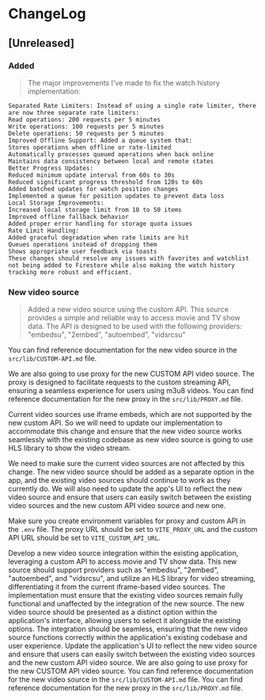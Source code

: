 # ChangeLog

## [Unreleased]

### Added

> The major improvements I've made to fix the watch history implementation:

```
Separated Rate Limiters: Instead of using a single rate limiter, there are now three separate rate limiters:
Read operations: 200 requests per 5 minutes
Write operations: 100 requests per 5 minutes
Delete operations: 50 requests per 5 minutes
Improved Offline Support: Added a queue system that:
Stores operations when offline or rate-limited
Automatically processes queued operations when back online
Maintains data consistency between local and remote states
Better Progress Updates:
Reduced minimum update interval from 60s to 30s
Reduced significant progress threshold from 120s to 60s
Added batched updates for watch position changes
Implemented a queue for position updates to prevent data loss
Local Storage Improvements:
Increased local storage limit from 10 to 50 items
Improved offline fallback behavior
Added proper error handling for storage quota issues
Rate Limit Handling:
Added graceful degradation when rate limits are hit
Queues operations instead of dropping them
Shows appropriate user feedback via toasts
These changes should resolve any issues with favorites and watchlist not being added to Firestore while also making the watch history tracking more robust and efficient.
```

### New video source

> Added a new video source using the custom API. This source provides a simple and reliable way to access movie and TV show data. The API is designed to be used with the following providers: "embedsu", "2embed", "autoembed", "vidsrcsu"

You can find reference documentation for the new video source in the `src/lib/CUSTOM-API.md` file.

We are also going to use proxy for the new CUSTOM API video source. The proxy is designed to facilitate requests to the custom streaming API, ensuring a seamless experience for users using m3u8 videos.
You can find reference documentation for the new proxy in the `src/lib/PROXY.md` file.

Current video sources use iframe embeds, which are not supported by the new custom API. So we will need to update our implementation to accommodate this change and ensure that the new video source works seamlessly with the existing codebase as new video source is going to use HLS library to show the video stream.

We need to make sure the current video sources are not affected by this change. The new video source should be added as a separate option in the app, and the existing video sources should continue to work as they currently do.
We will also need to update the app's UI to reflect the new video source and ensure that users can easily switch between the existing video sources and the new custom API video source and new one.

Make sure you create environment variables for proxy and custom API in the `.env` file. The proxy URL should be set to `VITE_PROXY_URL` and the custom API URL should be set to `VITE_CUSTOM_API_URL`.

Develop a new video source integration within the existing application, leveraging a custom API to access movie and TV show data. This new source should support providers such as "embedsu", "2embed", "autoembed", and "vidsrcsu", and utilize an HLS library for video streaming, differentiating it from the current iframe-based video sources. The implementation must ensure that the existing video sources remain fully functional and unaffected by the integration of the new source. The new video source should be presented as a distinct option within the application's interface, allowing users to select it alongside the existing options. The integration should be seamless, ensuring that the new video source functions correctly within the application's existing codebase and user experience. Update the application's UI to reflect the new video source and ensure that users can easily switch between the existing video sources and the new custom API video source. We are also going to use proxy for the new CUSTOM API video source. You can find reference documentation for the new video source in the `src/lib/CUSTOM-API.md` file. You can find reference documentation for the new proxy in the `src/lib/PROXY.md` file.
